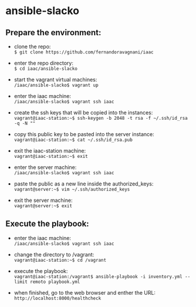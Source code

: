 ansible-slacko
==============

Prepare the environment:
------------------------

- clone the repo:  
`$ git clone https://github.com/fernandoravagnani/iaac`

- enter the repo directory:  
`$ cd iaac/ansible-slacko`

- start the vagrant virtual machines:  
`/iaac/ansible-slacko$ vagrant up`

- enter the iaac machine:  
`/iaac/ansible-slacko$ vagrant ssh iaac`

- create the ssh keys that will be copied into the instances:  
`vagrant@iaac-station:~$ ssh-keygen -b 2048 -t rsa -f ~/.ssh/id_rsa -q -N ""`

- copy this public key to be pasted into the server instance:  
`vagrant@iaac-station:~$ cat ~/.ssh/id_rsa.pub`

- exit the iaac-station machine:  
`vagrant@iaac-station:~$ exit`

- enter the server machine:  
`/iaac/ansible-slacko$ vagrant ssh iaac`

- paste the public as a new line inside the authorized_keys:  
`vagrant@server:~$ vim ~/.ssh/authorized_keys`

- exit the server machine:  
`vagrant@server:~$ exit`

Execute the playbook:
---------------------

- enter the iaac machine:  
`/iaac/ansible-slacko$ vagrant ssh iaac`

- change the directory to /vagrant:  
`vagrant@iaac-station:~$ cd /vagrant`

- execute the playbook:  
`vagrant@iaac-station:/vagrant$ ansible-playbook -i inventory.yml --limit remoto playbook.yml`

- when finished, go to the web browser and enther the URL:  
`http://localhost:8000/healthcheck`
